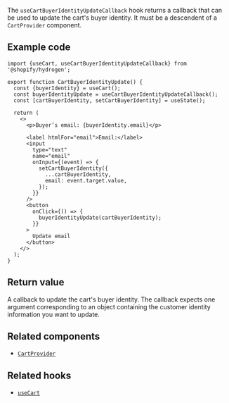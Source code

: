 <!-- This file is generated from the source code. Edit the files in /packages/hydrogen/src/hooks/useCartBuyerIdentityUpdateCallback and run 'yarn generate-docs' at the root of this repo. -->

The `useCartBuyerIdentityUpdateCallback` hook returns a callback that can be used to update the cart's buyer identity. It must be a descendent of a `CartProvider` component.

## Example code

```tsx
import {useCart, useCartBuyerIdentityUpdateCallback} from '@shopify/hydrogen';

export function CartBuyerIdentityUpdate() {
  const {buyerIdentity} = useCart();
  const buyerIdentityUpdate = useCartBuyerIdentityUpdateCallback();
  const [cartBuyerIdentity, setCartBuyerIdentity] = useState();

  return (
    <>
      <p>Buyer’s email: {buyerIdentity.email}</p>

      <label htmlFor="email">Email:</label>
      <input
        type="text"
        name="email"
        onInput={(event) => {
          setCartBuyerIdentity({
            ...cartBuyerIdentity,
            email: event.target.value,
          });
        }}
      />
      <button
        onClick={() => {
          buyerIdentityUpdate(cartBuyerIdentity);
        }}
      >
        Update email
      </button>
    </>
  );
}
```

## Return value

A callback to update the cart's buyer identity. The callback expects one argument corresponding to an object containing the customer identity information you want to update.

## Related components

- [`CartProvider`](/api/hydrogen/components/cart/cartprovider)

## Related hooks

- [`useCart`](/api/hydrogen/hooks/cart/usecart)
